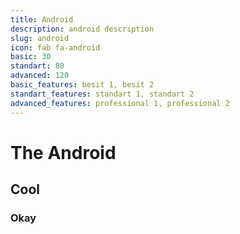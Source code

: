 ```yaml
---
title: Android
description: android description
slug: android
icon: fab fa-android
basic: 30
standart: 80
advanced: 120
basic_features: besit 1, besit 2
standart_features: standart 1, standart 2
advanced_features: professional 1, professional 2
---
```


# The Android
## Cool
### Okay
